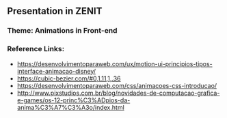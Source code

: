 ## Presentation in ZENIT

### Theme: Animations in Front-end

### Reference Links:

- https://desenvolvimentoparaweb.com/ux/motion-ui-principios-tipos-interface-animacao-disney/
- https://cubic-bezier.com/#0,1.11,1,.36
- https://desenvolvimentoparaweb.com/css/animacoes-css-introducao/
- http://www.pixstudios.com.br/blog/novidades-de-computacao-grafica-e-games/os-12-princ%C3%ADpios-da-anima%C3%A7%C3%A3o/index.html
